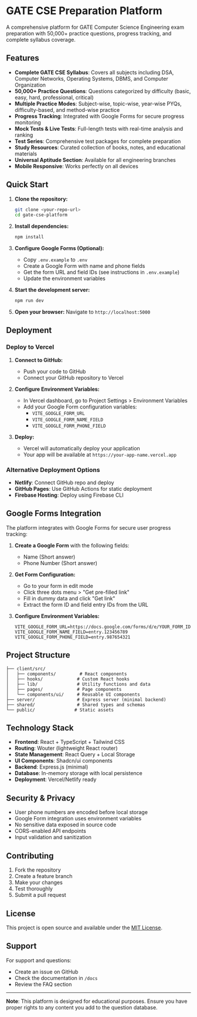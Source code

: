 # GATE CSE Preparation Platform

A comprehensive platform for GATE Computer Science Engineering exam preparation with 50,000+ practice questions, progress tracking, and complete syllabus coverage.

## Features

- **Complete GATE CSE Syllabus**: Covers all subjects including DSA, Computer Networks, Operating Systems, DBMS, and Computer Organization
- **50,000+ Practice Questions**: Questions categorized by difficulty (basic, easy, hard, professional, critical)
- **Multiple Practice Modes**: Subject-wise, topic-wise, year-wise PYQs, difficulty-based, and method-wise practice
- **Progress Tracking**: Integrated with Google Forms for secure progress monitoring
- **Mock Tests & Live Tests**: Full-length tests with real-time analysis and ranking
- **Test Series**: Comprehensive test packages for complete preparation
- **Study Resources**: Curated collection of books, notes, and educational materials
- **Universal Aptitude Section**: Available for all engineering branches
- **Mobile Responsive**: Works perfectly on all devices

## Quick Start

1. **Clone the repository:**
   ```bash
   git clone <your-repo-url>
   cd gate-cse-platform
   ```

2. **Install dependencies:**
   ```bash
   npm install
   ```

3. **Configure Google Forms (Optional):**
   - Copy `.env.example` to `.env`
   - Create a Google Form with name and phone fields
   - Get the form URL and field IDs (see instructions in `.env.example`)
   - Update the environment variables

4. **Start the development server:**
   ```bash
   npm run dev
   ```

5. **Open your browser:**
   Navigate to `http://localhost:5000`

## Deployment

### Deploy to Vercel

1. **Connect to GitHub:**
   - Push your code to GitHub
   - Connect your GitHub repository to Vercel

2. **Configure Environment Variables:**
   - In Vercel dashboard, go to Project Settings > Environment Variables
   - Add your Google Form configuration variables:
     - `VITE_GOOGLE_FORM_URL`
     - `VITE_GOOGLE_FORM_NAME_FIELD`
     - `VITE_GOOGLE_FORM_PHONE_FIELD`

3. **Deploy:**
   - Vercel will automatically deploy your application
   - Your app will be available at `https://your-app-name.vercel.app`

### Alternative Deployment Options

- **Netlify**: Connect GitHub repo and deploy
- **GitHub Pages**: Use GitHub Actions for static deployment
- **Firebase Hosting**: Deploy using Firebase CLI

## Google Forms Integration

The platform integrates with Google Forms for secure user progress tracking:

1. **Create a Google Form** with the following fields:
   - Name (Short answer)
   - Phone Number (Short answer)

2. **Get Form Configuration:**
   - Go to your form in edit mode
   - Click three dots menu > "Get pre-filled link"
   - Fill in dummy data and click "Get link"
   - Extract the form ID and field entry IDs from the URL

3. **Configure Environment Variables:**
   ```env
   VITE_GOOGLE_FORM_URL=https://docs.google.com/forms/d/e/YOUR_FORM_ID/formResponse
   VITE_GOOGLE_FORM_NAME_FIELD=entry.123456789
   VITE_GOOGLE_FORM_PHONE_FIELD=entry.987654321
   ```

## Project Structure

```
├── client/src/
│   ├── components/         # React components
│   ├── hooks/             # Custom React hooks
│   ├── lib/               # Utility functions and data
│   ├── pages/             # Page components
│   └── components/ui/     # Reusable UI components
├── server/                # Express server (minimal backend)
├── shared/                # Shared types and schemas
└── public/               # Static assets
```

## Technology Stack

- **Frontend**: React + TypeScript + Tailwind CSS
- **Routing**: Wouter (lightweight React router)
- **State Management**: React Query + Local Storage
- **UI Components**: Shadcn/ui components
- **Backend**: Express.js (minimal)
- **Database**: In-memory storage with local persistence
- **Deployment**: Vercel/Netlify ready

## Security & Privacy

- User phone numbers are encoded before local storage
- Google Form integration uses environment variables
- No sensitive data exposed in source code
- CORS-enabled API endpoints
- Input validation and sanitization

## Contributing

1. Fork the repository
2. Create a feature branch
3. Make your changes
4. Test thoroughly
5. Submit a pull request

## License

This project is open source and available under the [MIT License](LICENSE).

## Support

For support and questions:
- Create an issue on GitHub
- Check the documentation in `/docs`
- Review the FAQ section

---

**Note**: This platform is designed for educational purposes. Ensure you have proper rights to any content you add to the question database.